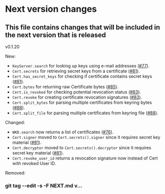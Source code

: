 # Next version changes
## This file contains changes that will be included in the next version that is released
v0.1.20

New:
  - `KeyServer.search` for looking up keys using e-mail addresses ([#77]).
  - `Cert.secrets` for retrieving secret keys from a certificate ([#81]).
  - `Cert.has_secret_keys` for checking if certificate contains secret keys ([#81]).
  - `Cert.bytes` for returning raw Certificate bytes ([#85]).
  - `Cert.is_revoked` for checking potential revocation status ([#83]).
  - `Cert.revoke` for creating certificate revocation signatures ([#83]).
  - `Cert.split_bytes` for parsing multiple certificates from keyring bytes ([#88]).
  - `Cert.split_file` for parsing multiple certificates from keyring file ([#88]).

Changed:
  - `WKD.search` now returns a list of certificates ([#76]).
  - `Cert.signer` moved to `Cert.secrets().signer` since it requires secret key material ([#81]).
  - `Cert.decryptor` moved to `Cert.secrets().decryptor` since it requires secret key material ([#81]).
  - `Cert.revoke_user_id` returns a revocation signature now instead of Cert with revoked User ID.

Removed:

[#76]: https://codeberg.org/wiktor/pysequoia/issues/76
[#77]: https://codeberg.org/wiktor/pysequoia/issues/77
[#81]: https://codeberg.org/wiktor/pysequoia/issues/81
[#83]: https://codeberg.org/wiktor/pysequoia/issues/83
[#85]: https://codeberg.org/wiktor/pysequoia/issues/85
[#88]: https://codeberg.org/wiktor/pysequoia/issues/88

### git tag --edit -s -F NEXT.md v...

